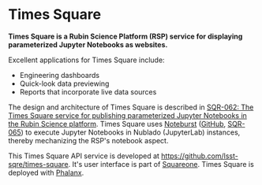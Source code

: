 # Times Square

**Times Square is a Rubin Science Platform (RSP) service for displaying parameterized Jupyter Notebooks as websites.**

Excellent applications for Times Square include:

- Engineering dashboards
- Quick-look data previewing
- Reports that incorporate live data sources

The design and architecture of Times Square is described in [SQR-062: The Times Square service for publishing parameterized Jupyter Notebooks in the Rubin Science platform](https://sqr-062.lsst.io).
Times Square uses [Noteburst](https://noteburst.lsst.io) ([GitHub](https://github.com/lsst-sqre/noteburst), [SQR-065](https://sqr-065.lsst.io)) to execute Jupyter Notebooks in Nublado (JupyterLab) instances, thereby mechanizing the RSP's notebook aspect.

This Times Square API service is developed at https://github.com/lsst-sqre/times-square.
It's user interface is part of [Squareone](https://github.com/lsst-sqre/squareone).
Times Square is deployed with [Phalanx](https://phalanx.lsst.io/applications/times-square/index.html).
